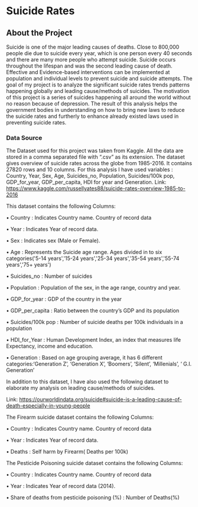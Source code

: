 # Suicide Rates 

## About the Project

Suicide is one of the major leading causes of deaths. Close to 800,000 people die due to suicide every year, which is one person every 40 seconds and there are many more people who attempt suicide. Suicide occurs throughout the lifespan and was the second leading cause of death. Effective and Evidence-based interventions can be implemented at population and individual levels to prevent suicide and suicide attempts. The goal of my project is to analyze the significant suicide rates trends patterns happening globally and leading cause/methods of suicides. The motivation of this project is a series of suicides happening all around the world without no reason because of depression. The result of this analysis helps the government bodies in understanding on how to bring new laws to reduce the suicide rates and furtherly to enhance already existed laws used in preventing suicide rates.

### Data Source

The Dataset used for this project was taken from Kaggle. All the data are stored in a comma separated file with “.csv” as its extension. The dataset gives overview of suicide rates across the globe from 1985-2016. It contains 27820 rows and 10 columns. For this analysis I have used variables : Country, Year, Sex, Age, Suicides_no, Population, Suicides/100k pop, GDP_for_year, GDP_per_capita, HDI for year and Generation.
Link: https://www.kaggle.com/russellyates88/suicide-rates-overview-1985-to-2016

This dataset contains the following Columns:

•	Country	           : Indicates Country name. Country of record data

•	Year               : Indicates Year of record data.

•	Sex                : Indicates sex (Male or Female).

•	Age                : Represents the Suicide age range. Ages divided in to six categories('5-14 years','15-24 years','25-34 years','35-54 years','55-74 years','75+ years')

•	Suicides_no        : Number of suicides

•	Population         : Population of the sex, in the age range, country and year.

•	GDP_for_year       : GDP of the country in the year

•	GDP_per_capita     : Ratio between the country’s GDP  and its population

•	Suicides/100k pop  : Number of suicide deaths per 100k individuals in a population

•	HDI_for_Year       : Human Development Index, an index that measures life Expectancy, income and education.   

•	Generation         : Based on age grouping average, it has 6 different categories:‘Generation Z’, ‘Generation X’, ‘Boomers’, ‘Silent’, ‘Millenials’, ‘ G.I. Generation’ 


In addition to this dataset, I have also used the following dataset to elaborate my analysis on leading cause/methods of suicides.

Link: https://ourworldindata.org/suicide#suicide-is-a-leading-cause-of-death-especially-in-young-people

The Firearm suicide dataset contains the following Columns:
	
•	Country	           : Indicates Country name. Country of record data

•	Year               : Indicates Year of record data.

•	Deaths	           : Self harm by Firearm( Deaths per 100k)

The Pesticide Poisoning suicide dataset contains the following Columns:
	
•	Country	           : Indicates Country name. Country of record data

•	Year               : Indicates Year of record data (2014).

•	Share of deaths from pesticide poisoning (%) : Number of Deaths(%)

